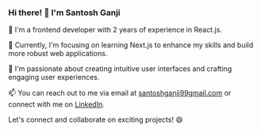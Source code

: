 ### Hi there! 👋 I'm Santosh Ganji

  🌟 I'm a frontend developer with 2 years of experience in React.js.</br>
  
  🌱 Currently, I'm focusing on learning Next.js to enhance my skills and build more robust web applications.</br>
  
  🔭 I'm passionate about creating intuitive user interfaces and crafting engaging user experiences.</br>
  
  📫 You can reach out to me via email at [santoshganji99gmail.com](mailto:santoshganji99gmail.com) or connect with me on [LinkedIn](https://www.linkedin.com/in/santoshganji/).</br>
  
  Let's connect and collaborate on exciting projects! 😄

